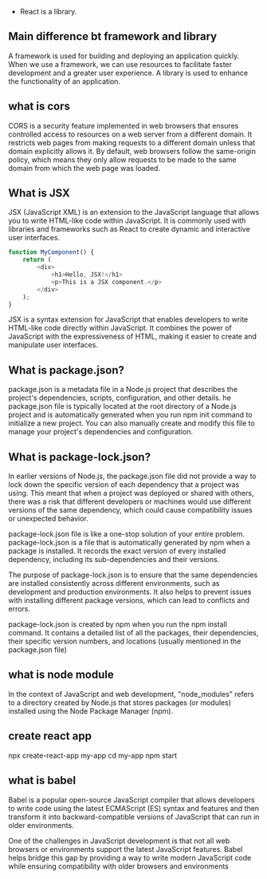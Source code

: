 
* React is a library.
## Main difference bt framework and library

A framework is used for building and deploying an application quickly. When we use a framework, we can use resources to facilitate faster development and a greater user experience. A library is used to enhance the functionality of an application.
## what is cors
CORS is a security feature implemented in web browsers that ensures controlled access to resources on a web server from a different domain. It restricts web pages from making requests to a different domain unless that domain explicitly allows it. By default, web browsers follow the same-origin policy, which means they only allow requests to be made to the same domain from which the web page was loaded.

## What is JSX 
JSX (JavaScript XML) is an extension to the JavaScript language that allows you to write HTML-like code within JavaScript. It is commonly used with libraries and frameworks such as React to create dynamic and interactive user interfaces.
```javascript
function MyComponent() {
    return (
        <div>
            <h1>Hello, JSX!</h1>
            <p>This is a JSX component.</p>
        </div>
    );
}

```
JSX is a syntax extension for JavaScript that enables developers to write HTML-like code directly within JavaScript. It combines the power of JavaScript with the expressiveness of HTML, making it easier to create and manipulate user interfaces.

## What is package.json?
package.json is a metadata file in a Node.js project that describes the project's dependencies, scripts, configuration, and other details.
he package.json file is typically located at the root directory of a Node.js project and is automatically generated when you run npm init command to initialize a new project. You can also manually create and modify this file to manage your project's dependencies and configuration.

## What is package-lock.json?
In earlier versions of Node.js, the package.json file did not provide a way to lock down the specific version of each dependency that a project was using. This meant that when a project was deployed or shared with others, there was a risk that different developers or machines would use different versions of the same dependency, which could cause compatibility issues or unexpected behavior.

package-lock.json file is like a one-stop solution of your entire problem. package-lock.json is a file that is automatically generated by npm when a package is installed. It records the exact version of every installed dependency, including its sub-dependencies and their versions.

The purpose of package-lock.json is to ensure that the same dependencies are installed consistently across different environments, such as development and production environments. It also helps to prevent issues with installing different package versions, which can lead to conflicts and errors.

package-lock.json is created by npm when you run the npm install command. It contains a detailed list of all the packages, their dependencies, their specific version numbers, and locations (usually mentioned in the package.json file)

## what is node module

In the context of JavaScript and web development, "node_modules" refers to a directory created by Node.js that stores packages (or modules) installed using the Node Package Manager (npm).

## create react app
npx create-react-app my-app
cd my-app
npm start

## what is babel

Babel is a popular open-source JavaScript compiler that allows developers to write code using the latest ECMAScript (ES) syntax and features and then transform it into backward-compatible versions of JavaScript that can run in older environments.

One of the challenges in JavaScript development is that not all web browsers or environments support the latest JavaScript features. Babel helps bridge this gap by providing a way to write modern JavaScript code while ensuring compatibility with older browsers and environments


